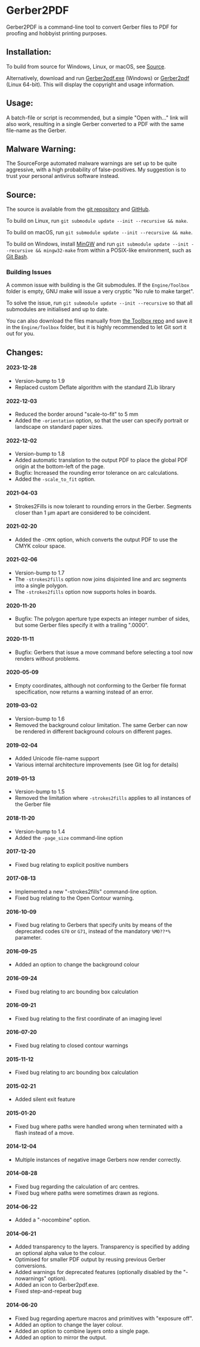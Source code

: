 # Gerber2PDF

Gerber2PDF is a command-line tool to convert Gerber files to PDF for proofing
and hobbyist printing purposes.

## Installation:

To build from source for Windows, Linux, or macOS, see [Source](#source).

Alternatively, download and run
[Gerber2pdf.exe](https://sourceforge.net/projects/gerber2pdf/files/Gerber2pdf.exe/download) (Windows)
or [Gerber2pdf](https://sourceforge.net/projects/gerber2pdf/files/Gerber2pdf/download) (Linux 64-bit).
This will display the copyright and usage information.

## Usage:

A batch-file or script is recommended, but a simple "Open with..." link will
also work, resulting in a single Gerber converted to a PDF with the same
file-name as the Gerber.

## Malware Warning:

The SourceForge automated malware warnings are set up to be quite aggressive,
with a high probability of false-positives.  My suggestion is to trust your
personal antivirus software instead.

## Source:

The source is available from the
[git repository](https://sourceforge.net/p/gerber2pdf/code/) and
[GitHub](https://github.com/jpt13653903/Gerber2PDF).

To build on Linux, run `git submodule update --init --recursive && make`.

To build on macOS, run `git submodule update --init --recursive && make`.

To build on Windows, install [MinGW](http://tdm-gcc.tdragon.net/) and run
`git submodule update --init --recursive && mingw32-make` from within a
POSIX-like environment, such as [Git Bash](https://git-scm.com/).

### Building Issues

A common issue with building is the Git submodules.  If the `Engine/Toolbox`
folder is empty, GNU make will issue a very cryptic "No rule to make target".

To solve the issue, run `git submodule update --init --recursive` so that all
submodules are initialised and up to date.

You can also download the files manually from
[the Toolbox repo](https://github.com/jpt13653903/Toolbox/tree/master)
and save it in the `Engine/Toolbox` folder, but it is highly recommended to let
Git sort it out for you.

## Changes:

#### 2023-12-28

- Version-bump to 1.9
- Replaced custom Deflate algorithm with the standard ZLib library

#### 2022-12-03

- Reduced the border around "scale-to-fit" to 5 mm
- Added the `-orientation` option, so that the user can specify
  portrait or landscape on standard paper sizes.

#### 2022-12-02

- Version-bump to 1.8
- Added automatic translation to the output PDF to place the global PDF origin
  at the bottom-left of the page.
- Bugfix: Increased the rounding error tolerance on arc calculations.
- Added the `-scale_to_fit` option.

#### 2021-04-03

- Strokes2Fills is now tolerant to rounding errors in the Gerber.  Segments
  closer than 1 μm apart are considered to be coincident.

#### 2021-02-20

- Added the `-CMYK` option, which converts the output PDF
  to use the CMYK colour space.

#### 2021-02-06

- Version-bump to 1.7
- The `-strokes2fills` option now joins disjointed line and arc segments into
  a single polygon.
- The `-strokes2fills` option now supports holes in boards.

#### 2020-11-20

- Bugfix: The polygon aperture type expects an integer number of sides, but
  some Gerber files specify it with a trailing ".0000".

#### 2020-11-11

- Bugfix: Gerbers that issue a move command before selecting a tool now
  renders without problems.

#### 2020-05-09

- Empty coordinates, although not conforming to the Gerber file format
  specification, now returns a warning instead of an error.

#### 2019-03-02

- Version-bump to 1.6
- Removed the background colour limitation.  The same Gerber can now be
  rendered in different background colours on different pages.

#### 2019-02-04

- Added Unicode file-name support
- Various internal architecture improvements (see Git log for details)

#### 2019-01-13

- Version-bump to 1.5
- Removed the limitation where `-strokes2fills` applies to all instances of
  the Gerber file

#### 2018-11-20

- Version-bump to 1.4
- Added the `-page_size` command-line option

#### 2017-12-20

- Fixed bug relating to explicit positive numbers

#### 2017-08-13

- Implemented a new "-strokes2fills" command-line option.
- Fixed bug relating to the Open Contour warning.

#### 2016-10-09

- Fixed bug relating to Gerbers that specify units by means of the deprecated
  codes `G70` or `G71`, instead of the mandatory `%MO??*%` parameter.

#### 2016-09-25

- Added an option to change the background colour

#### 2016-09-24

- Fixed bug relating to arc bounding box calculation

#### 2016-09-21

- Fixed bug relating to the first coordinate of an imaging level

#### 2016-07-20

- Fixed bug relating to closed contour warnings

#### 2015-11-12

- Fixed bug relating to arc bounding box calculation

#### 2015-02-21

- Added silent exit feature

#### 2015-01-20

- Fixed bug where paths were handled wrong when terminated with a flash
  instead of a move.

#### 2014-12-04

- Multiple instances of negative image Gerbers now render correctly.

#### 2014-08-28

- Fixed bug regarding the calculation of arc centres.
- Fixed bug where paths were sometimes drawn as regions.

#### 2014-06-22

- Added a "-nocombine" option.

#### 2014-06-21

- Added transparency to the layers.  Transparency is specified by adding an
  optional alpha value to the colour.
- Optimised for smaller PDF output by reusing previous Gerber conversions.
- Added warnings for deprecated features (optionally disabled by
  the "-nowarnings" option).
- Added an icon to Gerber2pdf.exe.
- Fixed step-and-repeat bug

#### 2014-06-20

- Fixed bug regarding aperture macros and primitives with "exposure off".
- Added an option to change the layer colour.
- Added an option to combine layers onto a single page.
- Added an option to mirror the output.

